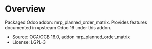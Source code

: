 # Overview

Packaged Odoo addon: mrp_planned_order_matrix. Provides features documented in upstream Odoo 16 under this addon.

- Source: OCA/OCB 16.0, addon mrp_planned_order_matrix
- License: LGPL-3
